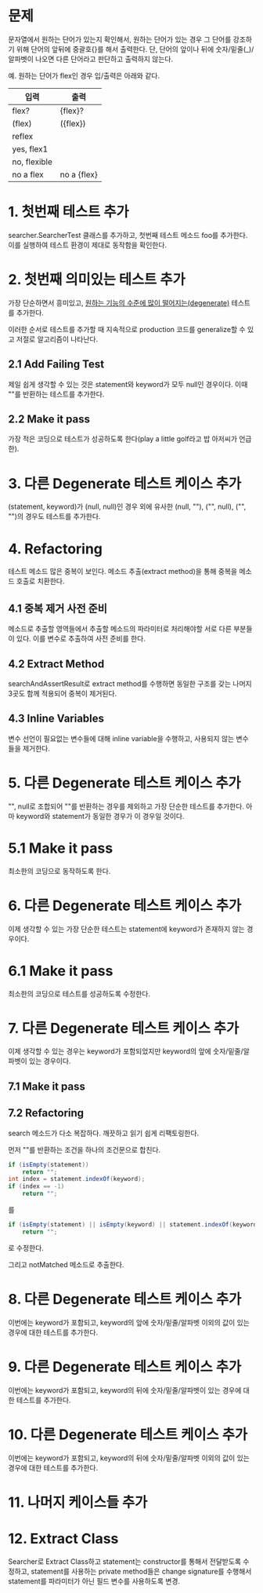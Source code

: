 # 문제

문자열에서 원하는 단어가 있는지 확인해서, 원하는 단어가 있는 경우 그 단어를 강조하기 위해 단어의 앞뒤에 중괄호{}를 해서 출력한다.
단, 단어의 앞이나 뒤에 숫자/밑줄(_)/알파벳이 나오면 다른 단어라고 판단하고 출력하지 않는다.

예. 원하는 단어가 flex인 경우 입/출력은 아래와 같다.

| 입력   | 출력           |
| ----- | ------------- |
| flex? | {flex}? |
| (flex) | ({flex}) |
| reflex | |
| yes, flex1 | |
| no, flexible | |
| no a flex | no a {flex} |

# 1. 첫번째 테스트 추가

searcher.SearcherTest 클래스를 추가하고, 첫번째 테스트 메소드 foo를 추가한다. 이를 실행하여 테스트 환경이 제대로 동작함을 확인한다.

# 2. 첫번째 의미있는 테스트 추가

가장 단순하면서 흥미있고, [원하는 기능의 수준에 많이 떨어지는(degenerate)](http://dictionary.reference.com/browse/degenerate) 테스트를 추가한다.

이러한 순서로 테스트를 추가할 때 지속적으로 production 코드를 generalize할 수 있고 저절로 알고리즘이 나타난다.

## 2.1 Add Failing Test

제일 쉽게 생각할 수 있는 것은 statement와 keyword가 모두 null인 경우이다. 이때 ""를 반환하는 테스트를 추가한다.

## 2.2 Make it pass

가장 적은 코딩으로 테스트가 성공하도록 한다(play a little golf라고 밥 아저씨가 언급한).

# 3. 다른 Degenerate 테스트 케이스 추가

(statement, keyword)가 (null, null)인 경우 외에 유사한 (null, ""), ("", null), ("", "")의 경우도 테스트를 추가한다.

# 4. Refactoring

테스트 메소드 많은 중복이 보인다. 메소드 추출(extract method)을 통해 중복을 메소드 호출로 치환한다.

## 4.1 중복 제거 사전 준비

메소드로 추출할 영역들에서 추출할 메소드의 파라미터로 처리해야할 서로 다른 부분들이 있다. 이를 변수로 추출하여 사전 준비를 한다.

## 4.2 Extract Method

searchAndAssertResult로 extract method를 수행하면 동일한 구조를 갖는 나머지 3곳도 함께 적용되어 중복이 제거된다.

## 4.3 Inline Variables

변수 선언이 필요없는 변수들에 대해 inline variable을 수행하고, 사용되지 않는 변수들을 제거한다.

# 5. 다른 Degenerate 테스트 케이스 추가

"", null로 조합되어 ""를 반환하는 경우를 제외하고 가장 단순한 테스트를 추가한다. 아마 keyword와 statement가 동일한 경우가 이 경우일 것이다.

# 5.1 Make it pass

최소한의 코딩으로 동작하도록 한다.

# 6. 다른 Degenerate 테스트 케이스 추가

이제 생각할 수 있는 가장 단순한 테스트는 statement에 keyword가 존재하지 않는 경우이다.

# 6.1 Make it pass

최소한의 코딩으로 테스트를 성공하도록 수정한다.

# 7. 다른 Degenerate 테스트 케이스 추가

이제 생각할 수 있는 경우는 keyword가 포함되었지만 keyword의 앞에 숫자/밑줄/알파벳이 있는 경우이다.

## 7.1 Make it pass

## 7.2 Refactoring

search 메소드가 다소 복잡하다. 깨끗하고 읽기 쉽게 리팩토링한다.

먼저 ""를 반환하는 조건을 하나의 조건문으로 합친다.

```java
if (isEmpty(statement))
    return "";
int index = statement.indexOf(keyword);
if (index == -1)
    return "";
```

를 

```java
if (isEmpty(statement) || isEmpty(keyword) || statement.indexOf(keyword) == -1)
    return "";
```
로 수정한다.

그리고 notMatched 메소드로 추출한다.

# 8. 다른 Degenerate 테스트 케이스 추가

이번에는 keyword가 포함되고, keyword의 앞에 숫자/밑줄/알파벳 이외의 값이 있는 경우에 대한 테스트를 추가한다.

# 9. 다른 Degenerate 테스트 케이스 추가

이번에는 keyword가 포함되고, keyword의 뒤에 숫자/밑줄/알파벳이 있는 경우에 대한 테스트를 추가한다.

# 10. 다른 Degenerate 테스트 케이스 추가

이번에는 keyword가 포함되고, keyword의 뒤에 숫자/밑줄/알파벳 이외의 값이 있는 경우에 대한 테스트를 추가한다.

# 11. 나머지 케이스들 추가

# 12. Extract Class

Searcher로 Extract Class하고 statement는 constructor를 통해서 전달받도록 수정하고, statement를 사용하는 private method들은 change signature를 수행해서 statement를 파라미터가 아닌 필드 변수를 사용하도록 변경.
